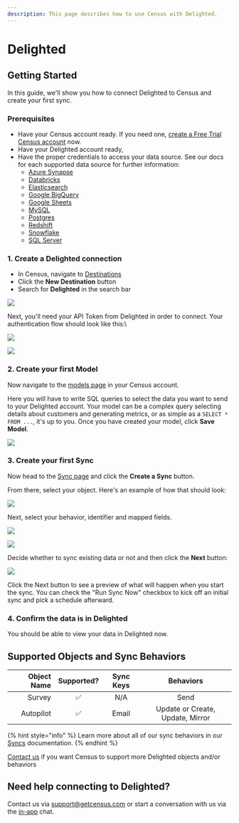 ```yaml
---
description: This page describes how to use Census with Delighted.
---
```


# Delighted

## Getting Started

In this guide, we'll show you how to connect Delighted to Census and create your first sync.

### Prerequisites

* Have your Census account ready. If you need one, [create a Free Trial Census account](https://app.getcensus.com/) now.
* Have your Delighted account ready,
* Have the proper credentials to access your data source. See our docs for each supported data source for further information:
  * [Azure Synapse](../sources/available-sources/azure-synapse.md)
  * [Databricks](https://docs.getcensus.com/sources/databricks)
  * [Elasticsearch](https://docs.getcensus.com/sources/elasticsearch)
  * [Google BigQuery](https://docs.getcensus.com/sources/google-bigquery)
  * [Google Sheets](https://docs.getcensus.com/sources/google-sheets)
  * [MySQL](https://docs.getcensus.com/sources/mysql)
  * [Postgres](https://docs.getcensus.com/sources/postgres)
  * [Redshift](https://docs.getcensus.com/sources/redshift)
  * [Snowflake](https://docs.getcensus.com/sources/snowflake)
  * [SQL Server](https://docs.getcensus.com/sources/sql-server)

### 1. Create a Delighted connection

* In Census, navigate to [Destinations](https://app.getcensus.com/destinations)
* Click the **New Destination** button
* Search for **Delighted** in the search bar

![](<../.gitbook/assets/Screen Shot 2022-03-31 at 6.13.13 PM.png>)

Next, you'll need your API Token from Delighted in order to connect. Your authentication flow should look like this:\\

![](<../.gitbook/assets/Screen Shot 2022-03-31 at 6.22.48 PM.png>)

![](<../.gitbook/assets/Screen Shot 2022-03-31 at 6.23.57 PM.png>)

### 2. Create your first Model

Now navigate to the [models page](https://app.getcensus.com/models) in your Census account.

Here you will have to write SQL queries to select the data you want to send to your Delighted account. Your model can be a complex query selecting details about customers and generating metrics, or as simple as a `SELECT * FROM ...`, it's up to you. Once you have created your model, click **Save Model**.

![](<../.gitbook/assets/Screen Shot 2022-03-31 at 6.35.16 PM.png>)

### 3. Create your first Sync

Now head to the [Sync page](https://app.getcensus.com/syncs) and click the **Create a Sync** button.

From there, select your object. Here's an example of how that should look:

![](<../.gitbook/assets/Screen Shot 2022-03-31 at 7.15.52 PM.png>)

Next, select your behavior, identifier and mapped fields.

![](<../.gitbook/assets/Screen Shot 2022-03-31 at 7.16.05 PM.png>)

![](<../.gitbook/assets/Screen Shot 2022-03-31 at 7.16.31 PM.png>)

Decide whether to sync existing data or not and then click the **Next** button:

![](<../.gitbook/assets/Screen Shot 2022-03-31 at 7.16.48 PM.png>)

Click the Next button to see a preview of what will happen when you start the sync. You can check the "Run Sync Now" checkbox to kick off an initial sync and pick a schedule afterward.

### 4. Confirm the data is in Delighted

You should be able to view your data in Delighted now.

## Supported Objects and Sync Behaviors <a href="#supported-objects-and-sync-behaviors" id="supported-objects-and-sync-behaviors"></a>

| **Object Name** | **Supported?** | **Sync Keys** |           **Behaviors**          |
| --------------: | :------------: | :-----------: | :------------------------------: |
|          Survey |        ✅       |      N/A      |               Send               |
|       Autopilot |        ✅       |     Email     | Update or Create, Update, Mirror |

{% hint style="info" %}
Learn more about all of our sync behaviors in our [Syncs](../syncs/overview.md) documentation.
{% endhint %}

[Contact us](mailto:support@getcensus.com) if you want Census to support more Delighted objects and/or behaviors

## Need help connecting to Delighted?

Contact us via support@getcensus.com or start a conversation with us via the [in-app](https://app.getcensus.com/) chat.
